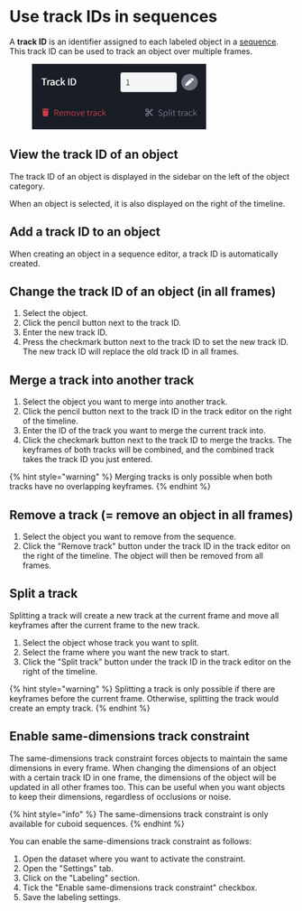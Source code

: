 # Use track IDs in sequences

A **track ID** is an identifier assigned to each labeled object in a [sequence](../../background/sequences.md). This track ID can be used to track an object over multiple frames.

<figure><img src="../../.gitbook/assets/image (34).png" alt=""><figcaption></figcaption></figure>

## View the track ID of an object

The track ID of an object is displayed in the sidebar on the left of the object category.

When an object is selected, it is also displayed on the right of the timeline.

## Add a track ID to an object

When creating an object in a sequence editor, a track ID is automatically created.

## Change the track ID of an object (in all frames)

1. Select the object.
2. Click the pencil button next to the track ID.
3. Enter the new track ID.
4. Press the checkmark button next to the track ID to set the new track ID. The new track ID will replace the old track ID in all frames.

## Merge a track into another track

1. Select the object you want to merge into another track.
2. Click the pencil button next to the track ID in the track editor on the right of the timeline.
3. Enter the ID of the track you want to merge the current track into.
4. Click the checkmark button next to the track ID to merge the tracks. The keyframes of both tracks will be combined, and the combined track takes the track ID you just entered.

{% hint style="warning" %}
Merging tracks is only possible when both tracks have no overlapping keyframes.
{% endhint %}

## Remove a track (= remove an object in all frames)

1. Select the object you want to remove from the sequence.
2. Click the "Remove track" button under the track ID in the track editor on the right of the timeline. The object will then be removed from all frames.

## Split a track

Splitting a track will create a new track at the current frame and move all keyframes after the current frame to the new track.

1. Select the object whose track you want to split.
2. Select the frame where you want the new track to start.&#x20;
3. Click the "Split track" button under the track ID in the track editor on the right of the timeline.

{% hint style="warning" %}
Splitting a track is only possible if there are keyframes before the current frame. Otherwise, splitting the track would create an empty track.
{% endhint %}

## Enable same-dimensions track constraint

The same-dimensions track constraint forces objects to maintain the same dimensions in every frame. When changing the dimensions of an object with a certain track ID in one frame, the dimensions of the object will be updated in all other frames too. This can be useful when you want objects to keep their dimensions, regardless of occlusions or noise.

{% hint style="info" %}
The same-dimensions track constraint is only available for cuboid sequences.
{% endhint %}

You can enable the same-dimensions track constraint as follows:

1. Open the dataset where you want to activate the constraint.
2. Open the "Settings" tab.
3. Click on the "Labeling" section.
4. Tick the "Enable same-dimensions track constraint" checkbox.
5. Save the labeling settings.

